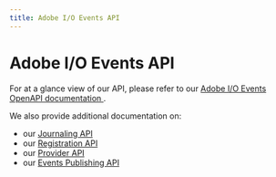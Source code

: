 ```yaml
---
title: Adobe I/O Events API
---
```


# Adobe I/O Events API

For at a glance view of our API, please refer to our [Adobe I/O Events OpenAPI documentation ](../../api.md).

We also provide additional documentation on:
* our [Journaling API](journaling-api.md)
* our [Registration API](registration-api.md)
* our [Provider API](provider-api.md)
* our [Events Publishing API](eventsingress-api.md)
